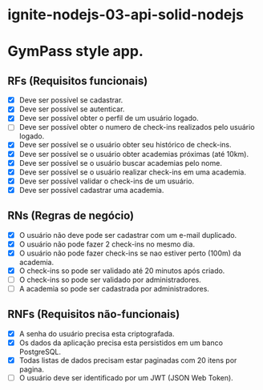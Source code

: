 # ignite-nodejs-03-api-solid-nodejs

# GymPass style app.

## RFs (Requisitos funcionais)

- [x] Deve ser possível se cadastrar.
- [x] Deve ser possível se autenticar.
- [x] Deve ser possível obter o perfil de um usuário logado.
- [ ] Deve ser possível obter o numero de check-ins realizados pelo usuário logado.
- [x] Deve ser possível se o usuário obter seu histórico de check-ins.
- [x] Deve ser possível se o usuário obter academias próximas (até 10km).
- [x] Deve ser possível se o usuário buscar academias pelo nome.
- [x] Deve ser possível se o usuário realizar check-ins em uma academia.
- [x] Deve ser possível validar o check-ins de um usuário.
- [x] Deve ser possível cadastrar uma academia.

## RNs (Regras de negócio)

- [x] O usuário não deve pode ser cadastrar com um e-mail duplicado.
- [x] O usuário não pode fazer 2 check-ins no mesmo dia.
- [x] O usuário não pode fazer check-ins se nao estiver perto (100m) da academia.
- [x] O check-ins so pode ser validado até 20 minutos após criado.
- [ ] O check-ins so pode ser validado por administradores.
- [ ] A academia so pode ser cadastrada por administradores.

## RNFs (Requisitos não-funcionais)

- [x] A senha do usuário precisa esta criptografada.
- [x] Os dados da aplicação precisa esta persistidos em um banco PostgreSQL.
- [x] Todas listas de dados precisam estar paginadas com 20 itens por pagina.
- [ ] O usuário deve ser identificado por um JWT (JSON Web Token).
